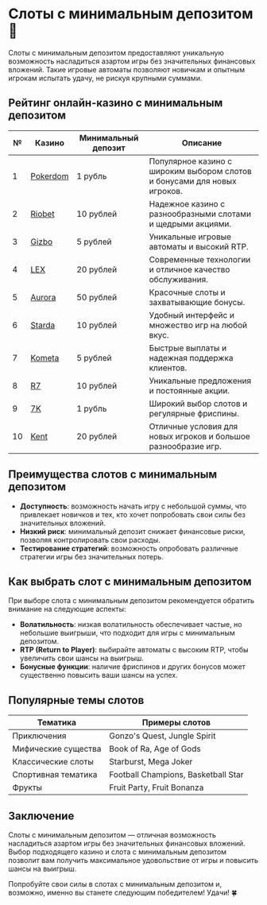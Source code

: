 # Слоты с минимальным депозитом 🎰

Слоты с минимальным депозитом предоставляют уникальную возможность насладиться азартом игры без значительных финансовых вложений. Такие игровые автоматы позволяют новичкам и опытным игрокам испытать удачу, не рискуя крупными суммами.

## Рейтинг онлайн-казино с минимальным депозитом

| №  | Казино        | Минимальный депозит | Описание                                                     |
|----|---------------|---------------------|--------------------------------------------------------------|
| 1  | [Pokerdom](https://brandplay.link/4k77v2yx)   | 1 рубль             | Популярное казино с широким выбором слотов и бонусами для новых игроков.    |
| 2  | [Riobet](https://brandplay.link/7xBLTPyj)      | 10 рублей           | Надежное казино с разнообразными слотами и щедрыми акциями.      |
| 3  | [Gizbo](https://brandplay.link/bprXw4YV)       | 5 рублей            | Уникальные игровые автоматы и высокий RTP.                         |
| 4  | [LEX](https://brandplay.link/zW4hdDFV)         | 20 рублей           | Современные технологии и отличное качество обслуживания.         |
| 5  | [Aurora](https://10trafic-stat2.com/click/668546556bcc6313411604bd/6766/13032/subaccount) | 50 рублей           | Красочные слоты и захватывающие бонусы.              |
| 6  | [Starda](https://brandplay.link/fB7xwRFL)      | 10 рублей           | Удобный интерфейс и множество игр на любой вкус.          |
| 7  | [Kometa](https://brandplay.link/8ZymQJV8)      | 5 рублей            | Быстрые выплаты и надежная поддержка клиентов.             |
| 8  | [R7](https://brandplay.link/bMd3Yjsw)          | 10 рублей           | Уникальные предложения и постоянные акции.                 |
| 9  | [7K](https://brandplay.link/BvQyFShp)          | 1 рубль             | Широкий выбор слотов и регулярные фриспины.               |
| 10 | [Kent](https://brandplay.link/Fv2WP3js)        | 20 рублей           | Отличные условия для новых игроков и большое разнообразие игр.          |

## Преимущества слотов с минимальным депозитом

- **Доступность**: возможность начать игру с небольшой суммы, что привлекает новичков и тех, кто хочет попробовать свои силы без значительных вложений.
- **Низкий риск**: минимальный депозит снижает финансовые риски, позволяя контролировать свои расходы.
- **Тестирование стратегий**: возможность опробовать различные стратегии игры без значительных потерь.

## Как выбрать слот с минимальным депозитом

При выборе слота с минимальным депозитом рекомендуется обратить внимание на следующие аспекты:

- **Волатильность**: низкая волатильность обеспечивает частые, но небольшие выигрыши, что подходит для игры с минимальным депозитом.
- **RTP (Return to Player)**: выбирайте автоматы с высоким RTP, чтобы увеличить свои шансы на выигрыш.
- **Бонусные функции**: наличие фриспинов и других бонусов может существенно повысить ваши шансы на успех.

## Популярные темы слотов

| Тематика               | Примеры слотов                     |
|-----------------------|------------------------------------|
| Приключения           | Gonzo's Quest, Jungle Spirit       |
| Мифические существа   | Book of Ra, Age of Gods            |
| Классические слоты    | Starburst, Mega Joker              |
| Спортивная тематика   | Football Champions, Basketball Star |
| Фрукты                | Fruit Party, Fruit Bonanza         |

## Заключение

Слоты с минимальным депозитом — отличная возможность насладиться азартом игры без значительных финансовых вложений. Выбор подходящего казино и слота с минимальным депозитом позволит вам получить максимальное удовольствие от игры и повысить шансы на выигрыш.

Попробуйте свои силы в слотах с минимальным депозитом и, возможно, именно вы станете следующим победителем! Удачи! 🍀
